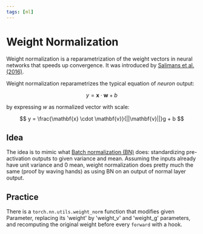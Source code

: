 ```yaml
---
tags: [ml]
---
```

[paper]: https://proceedings.neurips.cc/paper/2016/file/ed265bc903a5a097f61d3ec064d96d2e-Paper.pdf
# Weight Normalization

Weight normalization is a reparametrization of the weight vectors in neural
networks that speeds up convergence. It was introduced by [Salimans et al.
(2016)][paper].

Weight normalization reparametrizes the typical equation of *neuron* output:

$$
y = \mathbf{x} \cdot \mathbf{w} + b
$$

by expressing $w$ as normalized vector with scale:

$$
y = \frac{\mathbf{x} \cdot \mathbf{v}}{||\mathbf{v}||}g + b
$$

## Idea

The idea is to mimic what [Batch normalization (BN)](./batch_normalization.md)
does: standardizing pre-activation outputs to given variance and mean. Assuming
the inputs already have unit variance and 0 mean, weight normalization does
pretty much the same (proof by waving hands) as using BN on an output of normal
layer output.

## Practice

There is a `torch.nn.utils.weight_norm` function that modifies given Parameter,
replacing its 'weight' by 'weight_v' and 'weight_g' parameters, and recomputing
the original weight before every `forward` with a hook.
